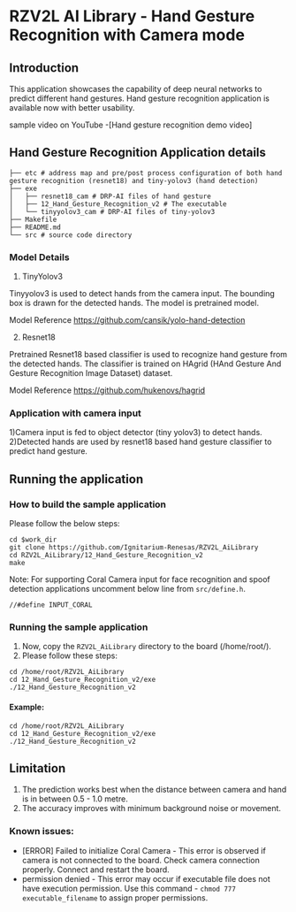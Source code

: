 # RZV2L AI Library - Hand Gesture Recognition with Camera mode

## Introduction

This application showcases the capability of deep neural networks to predict different hand gestures.
Hand gesture recognition application is available now with better usability. 

sample video on YouTube -[Hand gesture recognition demo video]

## Hand Gesture Recognition Application details
```
├── etc # address map and pre/post process configuration of both hand gesture recognition (resnet18) and tiny-yolov3 (hand detection)
├── exe
│   ├── resnet18_cam # DRP-AI files of hand gesture
│   ├── 12_Hand_Gesture_Recognition_v2 # The executable
│   └── tinyyolov3_cam # DRP-AI files of tiny-yolov3
├── Makefile
├── README.md
└── src # source code directory
```

### Model Details
1) TinyYolov3 

Tinyyolov3 is used to detect hands from the camera input. The bounding box is drawn for the detected hands. The model is pretrained model. 

Model Reference https://github.com/cansik/yolo-hand-detection

2) Resnet18

Pretrained Resnet18 based classifier is used to recognize hand gesture from the detected hands. The classifier is trained on HAgrid (HAnd Gesture And Gesture Recognition Image Dataset) dataset.

Model Reference https://github.com/hukenovs/hagrid


### Application with camera input


1)Camera input is fed to object detector (tiny yolov3) to detect hands.
2)Detected hands are used by resnet18 based hand gesture classifier to predict hand gesture. 

## Running the application
### How to build the sample application

Please follow the below steps:

```
cd $work_dir
git clone https://github.com/Ignitarium-Renesas/RZV2L_AiLibrary 
cd RZV2L_AiLibrary/12_Hand_Gesture_Recognition_v2
make
```
Note: For supporting Coral Camera input for face recognition and spoof detection applications uncomment below line from `src/define.h`.
```
//#define INPUT_CORAL
```

### Running the sample application

1. Now, copy the `RZV2L_AiLibrary` directory to the board (/home/root/).
2. Please follow these steps:

```
cd /home/root/RZV2L_AiLibrary 
cd 12_Hand_Gesture_Recognition_v2/exe
./12_Hand_Gesture_Recognition_v2
```

#### Example:
```
cd /home/root/RZV2L_AiLibrary 
cd 12_Hand_Gesture_Recognition_v2/exe
./12_Hand_Gesture_Recognition_v2
```
## Limitation
1. The prediction works best when the distance between camera and hand is in between 0.5 - 1.0 metre.
2. The accuracy improves with minimum background noise or movement. 

### Known issues:
- [ERROR] Failed to initialize Coral Camera - This error is observed if camera is not connected to the board. Check camera connection properly. Connect and restart the board.
- permission denied - This error may occur if executable file does not have execution permission. Use this command - `chmod 777 executable_filename` to assign proper permissions.
